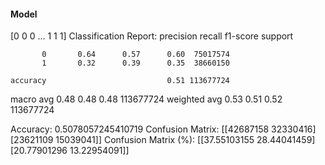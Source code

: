#### Model
[0 0 0 ... 1 1 1]
Classification Report:
              precision    recall  f1-score   support

           0       0.64      0.57      0.60  75017574
           1       0.32      0.39      0.35  38660150

    accuracy                           0.51 113677724
   macro avg       0.48      0.48      0.48 113677724
weighted avg       0.53      0.51      0.52 113677724

Accuracy: 0.5078057245410719
Confusion Matrix:
[[42687158 32330416]
 [23621109 15039041]]
Confusion Matrix (%):
[[37.55103155 28.44041459]
 [20.77901296 13.22954091]]
